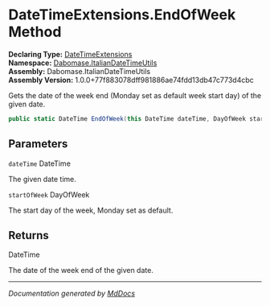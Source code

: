 ﻿<!--  
  <auto-generated>   
    The contents of this file were generated by a tool.  
    Changes to this file may be list if the file is regenerated  
  </auto-generated>   
-->

# DateTimeExtensions.EndOfWeek Method

**Declaring Type:** [DateTimeExtensions](../index.md)  
**Namespace:** [Dabomase.ItalianDateTimeUtils](../../index.md)  
**Assembly:** Dabomase.ItalianDateTimeUtils  
**Assembly Version:** 1.0.0+77f883078dff981886ae74fdd13db47c773d4cbc

Gets the date of the week end (Monday set as default week start day) of the given date.

```csharp
public static DateTime EndOfWeek(this DateTime dateTime, DayOfWeek startOfWeek = DayOfWeek.Monday);
```

## Parameters

`dateTime`  DateTime

The given date time.

`startOfWeek`  DayOfWeek

The start day of the week, Monday set as default.

## Returns

DateTime

The date of the week end of the given date.

___

*Documentation generated by [MdDocs](https://github.com/ap0llo/mddocs)*

